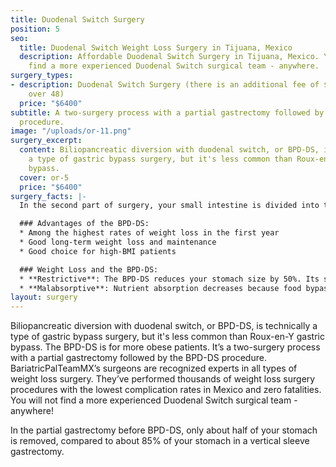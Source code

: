 ```yaml
---
title: Duodenal Switch Surgery
position: 5
seo:
  title: Duodenal Switch Weight Loss Surgery in Tijuana, Mexico
  description: Affordable Duodenal Switch Surgery in Tijuana, Mexico. You will not
    find a more experienced Duodenal Switch surgical team - anywhere.
surgery_types:
- description: Duodenal Switch Surgery (there is an additional fee of $500 for BMI’s
    over 48)
  price: "$6400"
subtitle: A two-surgery process with a partial gastrectomy followed by the BPD-DS
  procedure.
image: "/uploads/or-11.png"
surgery_excerpt:
  content: Biliopancreatic diversion with duodenal switch, or BPD-DS, is technically
    a type of gastric bypass surgery, but it's less common than Roux-en-Y gastric
    bypass.
  cover: or-5
  price: "$6400"
surgery_facts: |-
  In the second part of surgery, your small intestine is divided into two parts. One part, the alimentary limb, gets connected to the bottom of your stomach. The rest of your small intestine, now called the biliopancreatic limb, is attached to the bile duct. Food travels down the alimentary limb into your colon, without being absorbed in the biliopancreatic limb. Digestive juices are free to flow from your biliopancreatic limb to your alimentary limb. This means food is digested (broken down), but not absorbed (taken into your body).

  ### Advantages of the BPD-DS:
  * Among the highest rates of weight loss in the first year
  * Good long-term weight loss and maintenance
  * Good choice for high-BMI patients

  ### Weight Loss and the BPD-DS:
  * **Restrictive**: The BPD-DS reduces your stomach size by 50%. Its size after surgery is only four to five ounces, so it doesn't hold as much food as it did before surgery, when you had your entire stomach. You get full sooner and are less likely to eat too many calories.
  * **Malabsorptive**: Nutrient absorption decreases because food bypasses part of the small intestine and because your digestive juices are rerouted. Even though food is broken in your gastrointestinal tract, it's not completely absorbed into your body. Therefore, you get fewer calories and nutrients.
layout: surgery
---
```


Biliopancreatic diversion with duodenal switch, or BPD-DS, is technically a type of gastric bypass surgery, but it's less common than Roux-en-Y gastric bypass. The BPD-DS is for more obese patients. It’s a two-surgery process with a partial gastrectomy followed by the BPD-DS procedure. BariatricPalTeamMX’s surgeons are recognized experts in all types of weight loss surgery. They’ve performed thousands of weight loss surgery procedures with the lowest complication rates in Mexico and zero fatalities. You will not find a more experienced Duodenal Switch surgical team - anywhere!

In the partial gastrectomy before BPD-DS, only about half of your stomach is removed, compared to about 85% of your stomach in a vertical sleeve gastrectomy.
